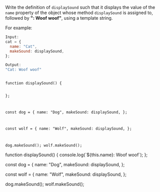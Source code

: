 Write the definition of `displaySound` such that
it displays the value of the `name` property
of the object whose method `displaySound` is assigned to,
followed by **": Woof woof"**,
using a template string.

For example:
```js
Input:
cat = {
  name: "Cat",
  makeSound: displaySound,
};

Output:
"Cat: Woof woof"
```

<codeblock type="exercise" language="javascript" testMode="fixedInput">
<code>
function displaySound() {

};

const dog = {
  name: "Dog",
  makeSound: displaySound,
};

const wolf = {
  name: "Wolf",
  makeSound: displaySound,
};

dog.makeSound();
wolf.makeSound();
</code>

<solution>
function displaySound() {
  console.log(`${this.name}: Woof woof`);
};

const dog = {
  name: "Dog",
  makeSound: displaySound,
};

const wolf = {
  name: "Wolf",
  makeSound: displaySound,
};

dog.makeSound();
wolf.makeSound();
</solution>
</codeblock>
